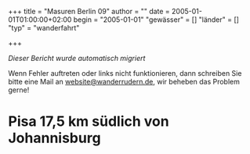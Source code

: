 +++
title = "Masuren Berlin 09"
author = ""
date = 2005-01-01T01:00:00+02:00
begin = "2005-01-01"
"gewässer" = []
"länder" = []
"typ" = "wanderfahrt"

+++


*Dieser Bericht wurde automatisch migriert*

Wenn Fehler auftreten oder links nicht funktionieren, dann schreiben Sie bitte eine Mail an website@wanderrudern.de, wir beheben das Problem gerne!



# Pisa 17,5 km südlich von Johannisburg


